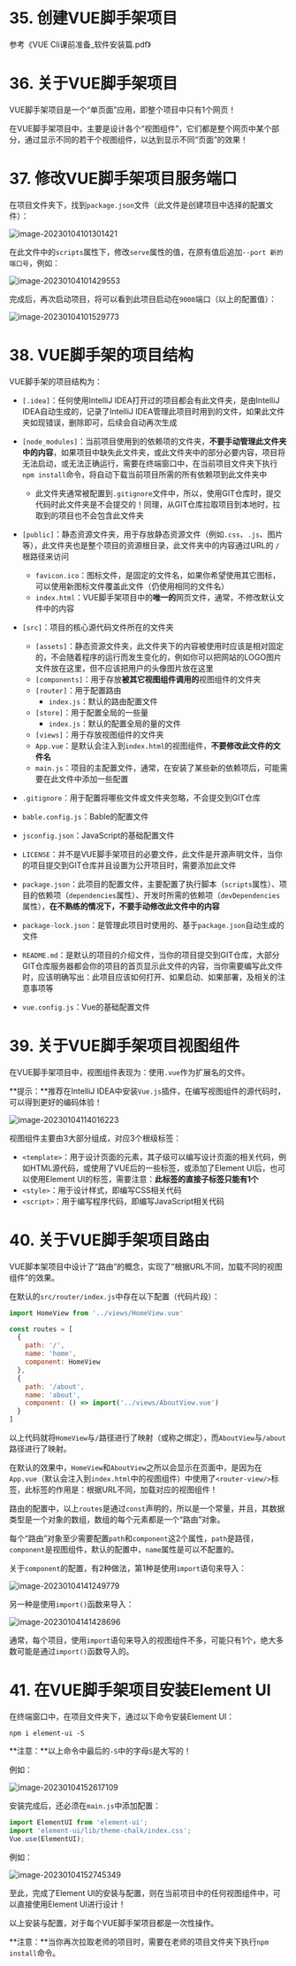 # 35. 创建VUE脚手架项目

参考《VUE Cli课前准备_软件安装篇.pdf》

# 36. 关于VUE脚手架项目

VUE脚手架项目是一个“单页面”应用，即整个项目中只有1个网页！

在VUE脚手架项目中，主要是设计各个“视图组件”，它们都是整个网页中某个部分，通过显示不同的若干个视图组件，以达到显示不同“页面”的效果！

# 37. 修改VUE脚手架项目服务端口

在项目文件夹下，找到`package.json`文件（此文件是创建项目中选择的配置文件）：

![image-20230104101301421](images/image-20230104101301421.png)

在此文件中的`scripts`属性下，修改`serve`属性的值，在原有值后追加`--port 新的端口号`，例如：

![image-20230104101429553](images/image-20230104101429553.png)

完成后，再次启动项目，将可以看到此项目启动在`9000`端口（以上的配置值）：

![image-20230104101529773](images/image-20230104101529773.png)

# 38. VUE脚手架的项目结构

VUE脚手架的项目结构为：

- `[.idea]`：任何使用IntelliJ IDEA打开过的项目都会有此文件夹，是由IntelliJ IDEA自动生成的，记录了IntelliJ IDEA管理此项目时用到的文件，如果此文件夹如现错误，删除即可，后续会自动再次生成

- `[node_modules]`：当前项目使用到的依赖项的文件夹，**不要手动管理此文件夹中的内容**，如果项目中缺失此文件夹，或此文件夹中的部分必要内容，项目将无法启动，或无法正确运行，需要在终端窗口中，在当前项目文件夹下执行`npm install`命令，将自动下载当前项目所需的所有依赖项到此文件夹中
  - 此文件夹通常被配置到`.gitignore`文件中，所以，使用GIT仓库时，提交代码时此文件夹是不会提交的！同理，从GIT仓库拉取项目到本地时，拉取到的项目也不会包含此文件夹
- `[public]`：静态资源文件夹，用于存放静态资源文件（例如`.css`、`.js`、图片等），此文件夹也是整个项目的资源根目录，此文件夹中的内容通过URL的 `/` 根路径来访问
  - `favicon.ico`：图标文件，是固定的文件名，如果你希望使用其它图标，可以使用新图标文件覆盖此文件（仍使用相同的文件名）
  - `index.html`：VUE脚手架项目中的**唯一的**网页文件，通常，不修改默认文件中的内容
- `[src]`：项目的核心源代码文件所在的文件夹
  - `[assets]`：静态资源文件夹，此文件夹下的内容被使用时应该是相对固定的，不会随着程序的运行而发生变化的，例如你可以把网站的LOGO图片文件放在这里，但不应该把用户的头像图片放在这里
  - `[components]`：用于存放**被其它视图组件调用的**视图组件的文件夹
  - `[router]`：用于配置路由
    - `index.js`：默认的路由配置文件
  - `[store]`：用于配置全局的一些量
    - `index.js`：默认的配置全局的量的文件
  - `[views]`：用于存放视图组件的文件夹
  - `App.vue`：是默认会注入到`index.html`的视图组件，**不要修改此文件的文件名**
  - `main.js`：项目的主配置文件，通常，在安装了某些新的依赖项后，可能需要在此文件中添加一些配置

- `.gitignore`：用于配置将哪些文件或文件夹忽略，不会提交到GIT仓库
- `bable.config.js`：Bable的配置文件
- `jsconfig.json`：JavaScript的基础配置文件
- `LICENSE`：并不是VUE脚手架项目的必要文件，此文件是开源声明文件，当你的项目提交到GIT仓库并且设置为公开项目时，需要添加此文件
- `package.json`：此项目的配置文件，主要配置了执行脚本（`scripts`属性）、项目的依赖项（`dependencies`属性）、开发时所需的依赖项（`devDependencies`属性），**在不熟练的情况下，不要手动修改此文件中的内容**
- `package-lock.json`：是管理此项目时使用的、基于`package.json`自动生成的文件
- `README.md`：是默认的项目的介绍文件，当你的项目提交到GIT仓库，大部分GIT仓库服务器都会你的项目的首页显示此文件的内容，当你需要编写此文件时，应该明确写出：此项目应该如何打开、如果启动、如果部署，及相关的注意事项等
- `vue.config.js`：Vue的基础配置文件

# 39. 关于VUE脚手架项目视图组件

在VUE脚手架项目中，视图组件表现为：使用`.vue`作为扩展名的文件。

**提示：**推荐在IntelliJ IDEA中安装`Vue.js`插件，在编写视图组件的源代码时，可以得到更好的编码体验！

![image-20230104114016223](images/image-20230104114016223.png)

视图组件主要由3大部分组成，对应3个根级标签：

- `<template>`：用于设计页面的元素，其子级可以编写设计页面的相关代码，例如HTML源代码，或使用了VUE后的一些标签，或添加了Element UI后，也可以使用Element UI的标签，需要注意：**此标签的直接子标签只能有1个**
- `<style>`：用于设计样式，即编写CSS相关代码
- `<script>`：用于编写程序代码，即编写JavaScript相关代码

# 40. 关于VUE脚手架项目路由

VUE脚本架项目中设计了“路由”的概念，实现了“根据URL不同，加载不同的视图组件”的效果。

在默认的`src/router/index.js`中存在以下配置（代码片段）：

```javascript
import HomeView from '../views/HomeView.vue'

const routes = [
  {
    path: '/',
    name: 'home',
    component: HomeView
  },
  {
    path: '/about',
    name: 'about',
    component: () => import('../views/AboutView.vue')
  }
]
```

以上代码就将`HomeView`与`/`路径进行了映射（或称之绑定），而`AboutView`与`/about`路径进行了映射。

在默认的效果中，`HomeView`和`AboutView`之所以会显示在页面中，是因为在`App.vue`（默认会注入到`index.html`中的视图组件）中使用了`<router-view/>`标签，此标签的作用是：根据URL不同，加载对应的视图组件！

路由的配置中，以上`routes`是通过`const`声明的，所以是一个常量，并且，其数据类型是一个对象的数组，数组的每个元素都是一个“路由”对象。

每个“路由”对象至少需要配置`path`和`component`这2个属性，`path`是路径，`component`是视图组件，默认的配置中，`name`属性是可以不配置的。

关于`component`的配置，有2种做法，第1种是使用`import`语句来导入：

![image-20230104141249779](images/image-20230104141249779.png)

另一种是使用`import()`函数来导入：

![image-20230104141428696](images/image-20230104141428696.png)

通常，每个项目，使用`import`语句来导入的视图组件不多，可能只有1个，绝大多数可能是通过`import()`函数导入的。

# 41. 在VUE脚手架项目安装Element UI

在终端窗口中，在项目文件夹下，通过以下命令安装Element UI：

```
npm i element-ui -S
```

**注意：**以上命令中最后的`-S`中的字母`S`是大写的！

例如：

![image-20230104152617109](images/image-20230104152617109.png)

安装完成后，还必须在`main.js`中添加配置：

```javascript
import ElementUI from 'element-ui';
import 'element-ui/lib/theme-chalk/index.css';
Vue.use(ElementUI);
```

例如：

![image-20230104152745349](images/image-20230104152745349.png)

至此，完成了Element UI的安装与配置，则在当前项目中的任何视图组件中，可以直接使用Element UI进行设计！

以上安装与配置，对于每个VUE脚手架项目都是一次性操作。

**注意：**当你再次拉取老师的项目时，需要在老师的项目文件夹下执行`npm install`命令。





